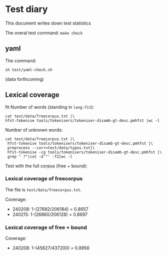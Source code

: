Test diary
==========

This document writes down test statistics

The overal test command: `make check`

## yaml

The command:

`sh test/yaml-check.sh` 

(data forthcoming)

## Lexical coverage 
fit
Number of words (standing in `lang-fit`):

```
cat test/data/freecorpus.txt |\
hfst-tokenise tools/tokenisers/tokeniser-disamb-gt-desc.pmhfst |wc -l
```

Number of unknown words:

```
cat test/data/freecorpus.txt |\
 hfst-tokenise tools/tokenisers/tokeniser-disamb-gt-desc.pmhfst |\
 preprocess --corr=test/data/typos.txt|\
 hfst-tokenise -cg tools/tokenisers/tokeniser-disamb-gt-desc.pmhfst |\
 grep " ?"|cut -d'"' -f2|wc -l
```

Test with the full corpus (free + bound):



### Lexical coverage of freecorpus

The file is `test/data/freecorpus.txt`.

Coverage:

- 240208: 1-(27682/206184) = 0.8657
- 240215: 1-(26860/206128) = 0.8697


### Lexical coverage of free + bound

Coverage:

- 240208: 1-(45627/437200) = 0.8956






